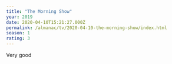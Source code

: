 ```yaml
---
title: "The Morning Show"
year: 2019
date: 2020-04-10T15:21:27.000Z
permalink: /almanac/tv/2020-04-10-the-morning-show/index.html
season: 1
rating: 3
---
```


Very good